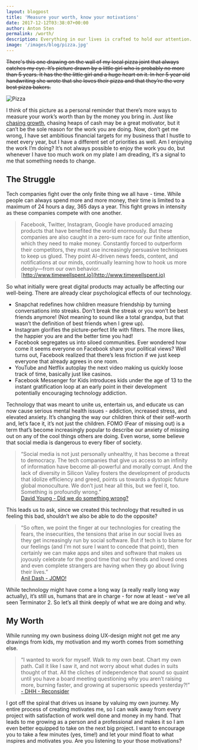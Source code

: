 ```yaml
---
layout: blogpost
title: 'Measure your worth, know your motivations'
date: 2017-12-12T03:38:07+00:00
author: Anton Sten
permalink: /worth/
description: Everything in our lives is crafted to hold our attention. Facebook, Twitter, Instagram, Netflix - they are competing for our eyes on their products and that can effect our wellness. How do we change our view? Perhaps understanding your motivations is a good place to start.
image: '/images/blog/pizza.jpg'
---
```

~~There's this one drawing on the wall of my local pizza joint that always catches my eye. It’s picture drawn by a little girl who is probably no more than 5 years. It has the the little girl and a huge heart on it. In her 5 year old handwriting she wrote that she loves their pizza and that they’re the very best pizza bakers.~~

![Pizza](/images/blog/pizza.jpg)

I think of this picture as a personal reminder that there’s more ways to measure your work’s worth than by the money you bring in.  Just like [chasing growth](https://antonsten.com/chasinggrowth/), chasing heaps of cash may be a great motivator, but it can’t be the sole reason for the work you are doing. Now, don’t get me wrong, I have set ambitious financial targets for my business that I hustle to meet every year, but I have a different set of priorities as well. Am I enjoying the work I’m doing? It’s not always possible to enjoy the work you do, but whenever I have too much work on my plate I am dreading, it’s a signal to me that something needs to change.


## The Struggle
Tech companies fight over the only finite thing we all have - time. While people can always spend more and more money, their time is limited to a maximum of 24 hours a day, 365 days a year. This fight grows in intensity as these companies compete with one another.

>Facebook, Twitter, Instagram, Google have produced amazing products that have benefited the world enormously. But these companies are also caught in a zero-sum race for our finite attention, which they need to make money. Constantly forced to outperform their competitors, they must use increasingly persuasive techniques to keep us glued. They point AI-driven news feeds, content, and notifications at our minds, continually learning how to hook us more deeply—from our own behavior.<br>
[http://www.timewellspent.io](http://www.timewellspent.io)

So what initially were great digital products may actually be affecting our well-being. There are already clear psychological effects of our technology.

- Snapchat redefines how children measure friendship by turning conversations into streaks. Don’t break the streak or you won’t be best friends anymore! (Not meaning to sound like a total grandpa, but that wasn’t the definition of best friends when I grew up).
- Instagram glorifies the picture-perfect life with filters. The more likes, the happier you are and the better time you had!
- Facebook segregates us into siloed communities. Ever wondered how come it seems everyone on Facebook share your political views? Well turns out, Facebook realized that there’s less friction if we just keep everyone that already agrees in one room.
- YouTube and Netflix autoplay the next video making us quickly loose track of time, basically just like casinos.
- Facebook Messenger for Kids introduces kids under the age of 13 to the instant gratification loop at an early point in their development potentially encouraging technology addiction.

Technology that was meant to unite us, entertain us, and educate us can now cause serious mental health issues - addiction, increased stress, and elevated anxiety. It’s changing the way our children think of their self-worth and, let’s face it, it’s not just the children. FOMO (Fear of missing out) is a term that’s become increasingly popular to describe our anxiety of missing out on any of the cool things others are doing. Even worse, some believe that social media is dangerous to every fiber of society.

>“Social media is not just personally unhealthy, it has become a threat to democracy. The tech companies that give us access to an infinity of information have become all-powerful and morally corrupt. And the lack of diversity in Silicon Valley fosters the development of products that idolize efficiency and greed, points us towards a dystopic future global monoculture. We don’t just hear all this, but we feel it, too. Something is profoundly wrong.”<br>
[David Young -  Did we do something wrong?](https://medium.com/inventing-interactive/did-we-do-something-wrong-9631694429ca)

This leads us to ask, since we created this technology that resulted in us feeling this bad, shouldn’t we also be able to do the opposite?

>“So often, we point the finger at our technologies for creating the fears, the insecurities, the tensions that arise in our social lives as they get increasingly run by social software. But if tech is to blame for our feelings (and I'm not sure I want to concede that point), then certainly we can make apps and sites and software that makes us joyously celebrate for the good time that our friends and loved ones and even complete strangers are having when they go about living their lives.”<br>
[Anil Dash - JOMO!](http://anildash.com/2012/07/jomo.html)

While technology might have come a long way (a really really long way actually), it’s still us, humans that are in charge - for now at least - we’ve all seen Terminator 2. So let’s all think deeply of what we are doing and why.

## My Worth
While running my own business doing UX-design might not get me any drawings from kids, my motivation and my worth comes from something else.

>“I wanted to work for myself. Walk to my own beat. Chart my own path. Call it like I saw it, and not worry about what dudes in suits thought of that. All the cliches of independence that sound so quaint until you have a board meeting questioning why you aren’t raising more, burning faster, and growing at supersonic speeds yesterday?!”<br>
[- DHH - Reconsider](https://m.signalvnoise.com/reconsider-41adf356857f)

I got off the spiral that drives us insane by valuing my own journey. My entire process of creating motivates me, so I can walk away from every project with satisfaction of work well done and money in my hand. That leads to me growing as a person and a professional and makes it so I am even better equipped to take on the next big project. I want to encourage you to take a few minutes (yes, time!) and let your mind float to what inspires and motivates you. Are you listening to your those motivations?
